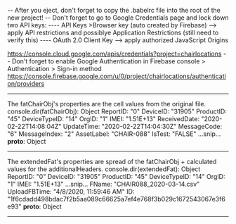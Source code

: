 -- After you eject, don't forget to copy the .babelrc file into the root of the new project!
-- Don't forget to go to Google Credentials page and lock down two API keys:
---- API Keys >Browser key (auto created by Firebase) --> apply API restrictions and possiblye Application Restrictions (still need to verify this)
---- OAuth 2.0 Client Key --> apply authorized JavaScript Origins

https://console.cloud.google.com/apis/credentials?project=chairlocations
-- Don't forget to enable Google Authentication in Firebase console > Authentication > Sign-in method
https://console.firebase.google.com/u/0/project/chairlocations/authentication/providers

---

The fatChairObj's properties are the cell values from the original file.
console.dir(fatChairObj):
Object
ReportID: "0"
DeviceID: "31905"
ProductID: "45"
DeviceTypeID: "14"
OrgID: "1"
IMEI: "1.51E+13"
ReceivedDate: "2020-02-22T14:08:04Z"
UpdateTime: "2020-02-22T14:04:30Z"
MessageCode: "6"
MessageIndex: "2"
AssetLabel: "CHAIR-088"
IsTest: "FALSE"
...snip...
**proto**: Object

---

The extendedFat's properties are spread of the fatChairObj + calculated values for the additionalHeaders.
console.dir(extendedFat):
Object
ReportID: "0"
DeviceID: "31905"
ProductID: "45"
DeviceTypeID: "14"
OrgID: "1"
IMEI: "1.51E+13"
...snip...
FName: "CHAIR088_2020-03-14.csv"
UploadFBTime: "4/8/2020, 11:59:46 AM"
ID: "1f6cdadd498bdac7f2b5aa089c66625a7ef4e768f3b029c1672543067e3f6e93"
**proto**: Object

---
